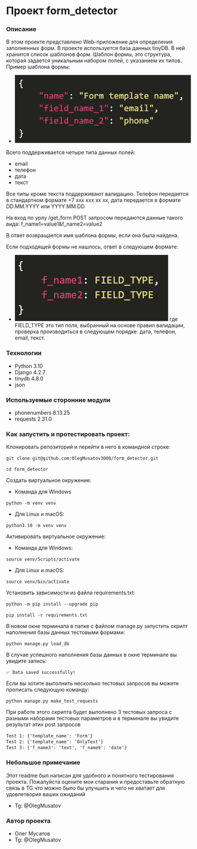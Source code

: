 # Проект form_detector

### Описание
В этом проекте представлено Web-приложение для определения заполненных форм. В проекте используется база данных tinyDB. В ней хранится список шаблонов форм. Шаблон формы, это структура, которая задается уникальным набором полей, с указанием их типов.
Пример шаблона формы:
- ![пример шаблона формы](./Screenshot.png)

Всего поддерживается четыре типа данных полей: 
- email
- телефон
- дата
- текст

Все типы кроме текста поддерживают валидацию. Телефон передается в стандартном формате +7 xxx xxx xx xx, дата передается в формате DD.MM.YYYY или YYYY.MM.DD

На вход по урлу /get_form POST запросом передаются данные такого вида:
f_name1=value1&f_name2=value2

В ответ возвращается имя шаблона формы, если она была найдена.

Если подходящей формы не нашлось, ответ в следующем формате:
- ![пример ответа если подходящая форма не найдена](./Screenshot2.png)
где FIELD_TYPE это тип поля, выбранный на основе правил валидации, проверка производиться в следующем порядке:
дата, телефон, email, текст.


### Технологии
- Python 3.10
- Django 4.2.7
- tinydb 4.8.0
- json

### Используемые сторонние модули
- phonenumbers 8.13.25
- requests 2.31.0


### Как запустить и протестировать проект:

Клонировать репозиторий и перейти в него в командной строке:

```
git clone git@github.com:OlegMusatov3000/form_detector.git
```

```
cd form_detector
```

Cоздать виртуальное окружение:

- Команда для Windows

```
python -m venv venv
```

- Для Linux и macOS:

```
python3.10 -m venv venv
```

Активировать виртуальное окружение:

- Команда для Windows:

```
source venv/Scripts/activate
```

- Для Linux и macOS:

```
source venv/bin/activate
```

Установить зависимости из файла requirements.txt:

```
python -m pip install --upgrade pip
```

```
pip install -r requirements.txt
```

В новом окне терминала в папке с файлом manage.py запустить скрипт наполнения базы данных тестовыми формами:

```
python manage.py load_db
```

В случае успешного наполнения базы данных в окне терминале вы увидите запись:

```
✅ Data saved successfully!
```

Если вы хотите выполнить несколько тестовых запросов вы можете прописать следующую команду:

```
python manage.py make_test_requests
```

При работе этого скрипта будет выполнено 3 тестовых запроса с разными наборами тестовых параметров и в терминале вы увидите результат этих post запросов

```
Test 1: {'template_name': 'Form'}
Test 2: {'template_name': 'OnlyText'}
Test 3: {'f_name3': 'text', 'f_name9': 'date'}
```

### Небольшое примечание
Этот readme был написан для удобного и понятного тестирования проекта. Пожалуйста оцените мои старания и предоставьте обратную связь в TG что можно было бы улучшить и чего не хватает для удовлетвория ваших ожиданий

- Tg: @OlegMusatov

### Автор проекта 
- Олег Мусатов
- Tg: @OlegMusatov